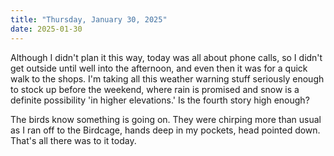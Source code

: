 ```yaml
---
title: "Thursday, January 30, 2025"
date: 2025-01-30
---
```


Although I didn't plan it this way, today was all about phone calls, so I didn't get outside until well into the afternoon, and even then it was for a quick walk to the shops.  I'm taking all this weather warning stuff seriously enough to stock up before the weekend, where rain is promised and snow is a definite possibility 'in higher elevations.'   Is the fourth story high enough?

The birds know something is going on.  They were chirping more than usual as I ran off to the Birdcage, hands deep in my pockets, head pointed down.  That's all there was to it today.